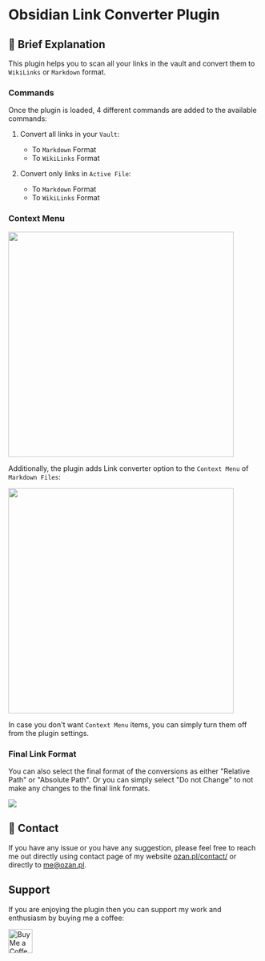 # Obsidian Link Converter Plugin

## 📕 Brief Explanation

This plugin helps you to scan all your links in the vault and convert them to `WikiLinks` or `Markdown` format.

### Commands

Once the plugin is loaded, 4 different commands are added to the available commands:

1. Convert all links in your `Vault`:

    - To `Markdown` Format
    - To `WikiLinks` Format

2. Convert only links in `Active File`:

    - To `Markdown` Format
    - To `WikiLinks` Format

### Context Menu

<img src="https://raw.githubusercontent.com/ozntel/obsidian-link-converter/main/images/available-commands.png" width="450"></img>

Additionally, the plugin adds Link converter option to the `Context Menu` of `Markdown Files`:

<img src="https://raw.githubusercontent.com/ozntel/obsidian-link-converter/main/images/context-menu.png" width="450"></img>

In case you don't want `Context Menu` items, you can simply turn them off from the plugin settings.

### Final Link Format

You can also select the final format of the conversions as either "Relative Path" or "Absolute Path". Or you can simply select "Do not Change" to not make any changes to the final link formats.

<img src="https://raw.githubusercontent.com/ozntel/obsidian-link-converter/main/images/final-link-settings.png"></img>

## 📕 Contact

If you have any issue or you have any suggestion, please feel free to reach me out directly using contact page of my website [ozan.pl/contact/](https://www.ozan.pl/contact/) or directly to <me@ozan.pl>.

## Support

If you are enjoying the plugin then you can support my work and enthusiasm by buying me a coffee:

<a href='https://ko-fi.com/L3L356V6Q' target='_blank'>
    <img height='48' style='border:0px;height:48px;' src='https://cdn.ko-fi.com/cdn/kofi1.png?v=2' border='0' alt='Buy Me a Coffee at ko-fi.com' />
</a>
